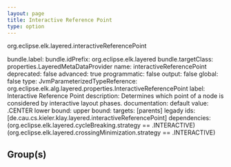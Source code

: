 ```yaml
---
layout: page
title: Interactive Reference Point
type: option
---
```

org.eclipse.elk.layered.interactiveReferencePoint

bundle.label: 
bundle.idPrefix: org.eclipse.elk.layered
bundle.targetClass: properties.LayeredMetaDataProvider
name: interactiveReferencePoint
deprecated: false
advanced: true
programmatic: false
output: false
global: false
type: JvmParameterizedTypeReference: org.eclipse.elk.alg.layered.properties.InteractiveReferencePoint
label: Interactive Reference Point
description: Determines which point of a node is considered by interactive layout phases.
documentation: 
default value: <XFeatureCallImplCustom>.CENTER
lower bound: 
upper bound: 
targets: [parents]
legady ids: [de.cau.cs.kieler.klay.layered.interactiveReferencePoint]
dependencies: (org.eclipse.elk.layered.cycleBreaking.strategy == <XFeatureCallImplCustom>.INTERACTIVE) (org.eclipse.elk.layered.crossingMinimization.strategy == <XFeatureCallImplCustom>.INTERACTIVE)

## Group(s)


